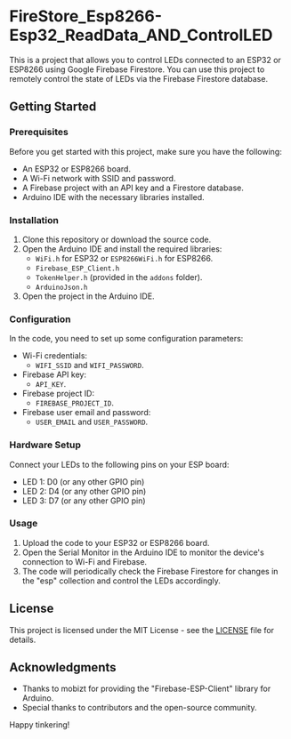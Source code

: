 # FireStore_Esp8266-Esp32_ReadData_AND_ControlLED

This is a project that allows you to control LEDs connected to an ESP32 or ESP8266 using Google Firebase Firestore. You can use this project to remotely control the state of LEDs via the Firebase Firestore database.

## Getting Started

### Prerequisites

Before you get started with this project, make sure you have the following:

- An ESP32 or ESP8266 board.
- A Wi-Fi network with SSID and password.
- A Firebase project with an API key and a Firestore database.
- Arduino IDE with the necessary libraries installed.

### Installation

1. Clone this repository or download the source code.
2. Open the Arduino IDE and install the required libraries:
   - `WiFi.h` for ESP32 or `ESP8266WiFi.h` for ESP8266.
   - `Firebase_ESP_Client.h`
   - `TokenHelper.h` (provided in the `addons` folder).
   - `ArduinoJson.h`
3. Open the project in the Arduino IDE.

### Configuration

In the code, you need to set up some configuration parameters:

- Wi-Fi credentials:
  - `WIFI_SSID` and `WIFI_PASSWORD`.
- Firebase API key:
  - `API_KEY`.
- Firebase project ID:
  - `FIREBASE_PROJECT_ID`.
- Firebase user email and password:
  - `USER_EMAIL` and `USER_PASSWORD`.

### Hardware Setup

Connect your LEDs to the following pins on your ESP board:

- LED 1: D0 (or any other GPIO pin)
- LED 2: D4 (or any other GPIO pin)
- LED 3: D7 (or any other GPIO pin)

### Usage

1. Upload the code to your ESP32 or ESP8266 board.
2. Open the Serial Monitor in the Arduino IDE to monitor the device's connection to Wi-Fi and Firebase.
3. The code will periodically check the Firebase Firestore for changes in the "esp" collection and control the LEDs accordingly.

## License

This project is licensed under the MIT License - see the [LICENSE](LICENSE) file for details.

## Acknowledgments

- Thanks to mobizt for providing the "Firebase-ESP-Client" library for Arduino.
- Special thanks to contributors and the open-source community.

Happy tinkering!

